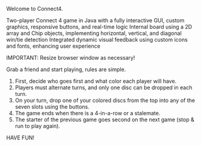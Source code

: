 Welcome to Connect4. 

Two-player Connect 4 game in Java with a fully interactive GUI, custom graphics, responsive buttons, and real-time logic
Internal board using a 2D array and Chip objects, implementing horizontal, vertical, and diagonal win/tie detection
Integrated dynamic visual feedback using custom icons and fonts, enhancing user experience

IMPORTANT: Resize browser window as necessary!

Grab a friend and start playing, rules are simple.
1) First, decide who goes first and what color each player will have.
2) Players must alternate turns, and only one disc can be dropped in each turn.
3) On your turn, drop one of your colored discs from the top into any of the seven slots using the buttons.
4) The game ends when there is a 4-in-a-row or a stalemate.
5) The starter of the previous game goes second on the next game (stop & run to play again).

HAVE FUN!


